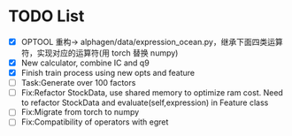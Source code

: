 # TODO List
- [x] OPTOOL 重构-> alphagen/data/expression_ocean.py，继承下面四类运算符，实现对应的运算符(用 torch 替换 numpy)
- [x] New calculator, combine IC and q9
- [x] Finish train process using new opts and feature
- [ ] Task:Generate over 100 factors 
- [ ] Fix:Refactor StockData, use shared memory to optimize ram cost. Need to refactor StockData and evaluate(self,expression) in Feature class
- [ ] Fix:Migrate from torch to numpy
- [ ] Fix:Compatibility of operators with egret
